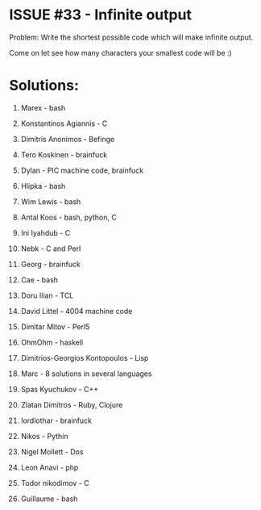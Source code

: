 ISSUE #33 - Infinite output
===
Problem:
Write the shortest possible code which will make infinite output.

Come on let see how many characters your smallest code will be :)

Solutions:
===

1. Marex - bash

2. Konstantinos Agiannis - C

3. Dimitris Anonimos - Befinge

4. Tero Koskinen - brainfuck

5. Dylan - PIC machine code, brainfuck

6. Hlipka - bash

7. Wim Lewis - bash

8. Antal Koos - bash, python, C

9. Ini Iyahdub - C

10. Nebk - C and Perl

11. Georg - brainfuck

12. Cae - bash

13. Doru Ilian - TCL

14. David Littel - 4004 machine code

15. Dimitar Mitov - Perl5

16. OhmOhm - haskell

17. Dimitrios-Georgios Kontopoulos - Lisp

18. Marc - 8 solutions in several languages 

19. Spas Kyuchukov - C++

20. Zlatan Dimitros - Ruby, Clojure

21. lordlothar - brainfuck

22. Nikos - Pythin

23. Nigel Mollett - Dos

24. Leon Anavi - php

25. Todor nikodimov - C

26. Guillaume - bash
